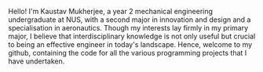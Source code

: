 Hello! I'm Kaustav Mukherjee, a year 2 mechanical engineering undergraduate at NUS, with a second major in innovation and design and a specialisation in aeronautics. Though my interests lay firmly in my primary major, I believe that interdisciplinary knowledge is not only useful but crucial to being an effective engineer in today's landscape. Hence, welcome to my github, containing the code for all the various programming projects that I have undertaken.
